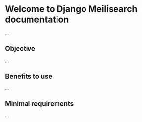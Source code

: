 # Welcome to Django Meilisearch documentation

...

## Objective

...

## Benefits to use

...

## Minimal requirements

...
